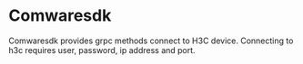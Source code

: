 # Comwaresdk
Comwaresdk provides grpc methods connect to H3C device. Connecting to h3c requires user, password, ip address and port.
